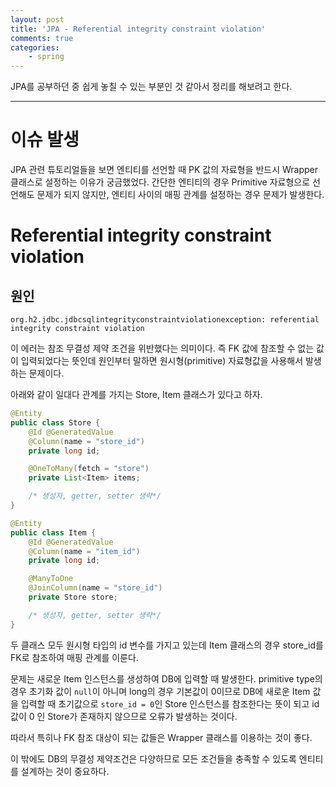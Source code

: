 ```yaml
---
layout: post
title: 'JPA - Referential integrity constraint violation'
comments: true
categories:
    - spring
---
```


JPA를 공부하던 중 쉽게 놓칠 수 있는 부분인 것 같아서 정리를 해보려고 한다.

- - -

# 이슈 발생

JPA 관련 튜토리얼들을 보면 엔티티를 선언할 때 PK 값의 자료형을 반드시 Wrapper 클래스로 설정하는 이유가 궁금했었다. 간단한 엔티티의 경우 Primitive 자료형으로 선언해도 문제가 되지 않지만, 엔티티 사이의 매핑 관계를 설정하는 경우 문제가 발생한다.

# Referential integrity constraint violation

## 원인

`org.h2.jdbc.jdbcsqlintegrityconstraintviolationexception: referential integrity constraint violation`

이 에러는 참조 무결성 제약 조건을 위반했다는 의미이다. 즉 FK 값에 참조할 수 없는 값이 입력되었다는 뜻인데 원인부터 말하면 원시형(primitive) 자료형값을 사용해서 발생하는 문제이다.

아래와 같이 일대다 관계를 가지는 Store, Item 클래스가 있다고 하자.

```java
@Entity
public class Store {
    @Id @GeneratedValue
    @Column(name = "store_id")
    private long id;

    @OneToMany(fetch = "store")
    private List<Item> items;

    /* 생성자, getter, setter 생략*/
}

@Entity
public class Item {
    @Id @GeneratedValue
    @Column(name = "item_id")
    private long id;

    @ManyToOne
    @JoinColumn(name = "store_id")
    private Store store;

    /* 생성자, getter, setter 생략*/
}
```

두 클래스 모두 원시형 타입의 id 변수를 가지고 있는데 Item 클래스의 경우 store_id를 FK로 참조하여 매핑 관계를 이룬다. 

문제는 새로운 Item 인스턴스를 생성하여 DB에 입력할 때 발생한다. primitive type의 경우 초기화 값이 `null`이 아니며 long의 경우 기본값이 0이므로 DB에 새로운 Item 값을 입력할 때 초기값으로 `store_id = 0`인 Store 인스턴스를 참조한다는 뜻이 되고 id 값이 0 인 Store가 존재하지 않으므로 오류가 발생하는 것이다.

따라서 특히나 FK 참조 대상이 되는 값들은 Wrapper 클래스를 이용하는 것이 좋다.

이 밖에도 DB의 무결성 제약조건은 다양하므로 모든 조건들을 충족할 수 있도록 엔티티를 설계하는 것이 중요하다.
